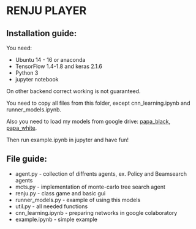 # RENJU PLAYER
## Installation guide:

You need:
* Ubuntu 14 - 16 or anaconda
* TensorFlow 1.4-1.8 and keras 2.1.6
* Python 3
* jupyter notebook

On other backend correct working is not guaranteed.

You need to copy all files from this folder, except cnn_learning.ipynb and runner_models.ipynb.

Also you need to load my models from google drive: [papa_black], [papa_white].

Then run example.ipynb in jupyter and have fun!

## File guide:

* agent.py - collection of diffrents agents, ex. Policy and Beamsearch agents
* mcts.py - implementation of monte-carlo tree search agent
* renju.py - class game and basic gui
* runner_models.py - example of using this models
* util.py - all needed functions
* cnn_learning.ipynb - preparing networks in google colaboratory
* example.ipynb - simple example

[papa_black]:https://drive.google.com/open?id=1GQ2Bs3z84mpJbshxeinWZE84XlrNujmM
[papa_white]:https://drive.google.com/open?id=1BsEL7tphJtLTwHEEGXUzxh61x120cOq4
